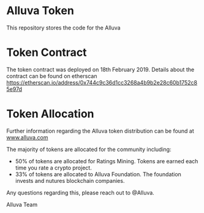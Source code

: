 # Alluva Token

This repository stores the code for the Alluva


# Token Contract

The token contract was deployed on 18th February 2019. Details about the contract can be found on etherscan
https://etherscan.io/address/0x744c9c36d1cc3268a4b9b2e28c60b1752c85e97d

# Token Allocation

Further information regarding the Alluva token distribution can be found at www.alluva.com

The majority of tokens are allocated for the community including:
- 50% of tokens are allocated for Ratings Mining. Tokens are earned each time you rate a crypto project. 
- 33% of tokens are allocated to Alluva Foundation. The foundation invests and nutures blockchain companies. 



Any questions regarding this, please reach out to @Alluva.

Alluva Team
